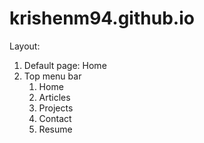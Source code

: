 # krishenm94.github.io

Layout:
1. Default page: Home
1. Top menu bar
	1. Home
	1. Articles
	1. Projects
	1. Contact
	1. Resume
